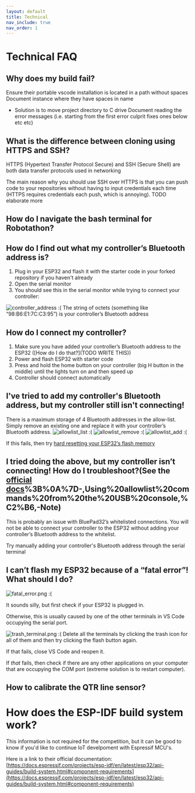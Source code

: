 ```yaml
---
layout: default
title: Technical
nav_include: true
nav_order: 1
---
```


# Technical FAQ

## Why does my build fail?
Ensure their portable vscode installation is located in a path without spaces
Document instance where they have spaces in name
- Solution is to move project directory to C drive
Document reading the error messages (i.e. starting from the first error culprit fixes ones below etc etc)


## What is the difference between cloning using HTTPS and SSH?
HTTPS (Hypertext Transfer Protocol Secure) and SSH (Secure Shell) are both data transfer protocols used in networking

The main reason why you should use SSH over HTTPS is that you can push code to your repositories without having to input credentials each time (HTTPS requires credentials each push, which is annoying).
TODO elaborate more

## How do I navigate the bash terminal for Robotathon?

## How do I find out what my controller’s Bluetooth address is?
1. Plug in your ESP32 and flash it with the starter code in your forked repository if you haven't already
1. Open the serial monitor
1. You should see this in the serial monitor while trying to connect your controller:
<img src="{{ '/_assets/images/controller_address.png' | prepend: site.baseurl }}" alt="controller_address :(">
The string of octets (something like “98:B6:E1:7C:C3:95”) is your controller’s Bluetooth address

## How do I connect my controller?
1. Make sure you have added your controller’s Bluetooth address to the ESP32 ([How do I do that?](TODO WRITE THIS))
1. Power and flash ESP32 with starter code
1. Press and hold the home button on your controller (big H button in the middle) until the lights turn on and then speed up
1. Controller should connect automatically

## I've tried to add my controller's Bluetooth address, but my controller still isn't connecting!
There is a maximum storage of 4 Bluetooth addresses in the allow-list. Simply remove an existing one and replace it with your controller’s Bluetooth address.
<img src="{{ '/_assets/images/allowlist_list.png' | prepend: site.baseurl }}" alt="allowlist_list :(">
<img src="{{ '/_assets/images/allowlist_remove.png' | prepend: site.baseurl }}" alt="allowlist_remove :(">
<img src="{{ '/_assets/images/allowlist_add.png' | prepend: site.baseurl }}" alt="allowlist_add :(">

If this fails, then try [hard resetting your ESP32’s flash memory](https://randomnerdtutorials.com/esp32-erase-flash-memory/)


## I tried doing the above, but my controller isn’t connecting! How do I troubleshoot?(See the [official docs](https://bluepad32.readthedocs.io/en/latest/FAQ/#:~:text=true)%3B%0A%7D-,Using%20allowlist%20commands%20from%20the%20USB%20console,%C2%B6,-Note)

This is probably an issue with BluePad32’s whitelisted connections. You will not be able to connect your controller to the ESP32 without adding your controller’s Bluetooth address to the whitelist.

Try manually adding your controller's Bluetooth address through the serial terminal

## I can’t flash my ESP32 because of a “fatal error”! What should I do?
<img src="{{ '/_assets/images/fatal_error.png' | prepend: site.baseurl }}" alt="fatal_error.png :(">

It sounds silly, but first check if your ESP32 is plugged in.

Otherwise, this is usually caused by one of the other terminals in VS Code occupying the serial port.

<img src="{{ '/_assets/images/trash_terminal.png' | prepend: site.baseurl }}" alt="trash_terminal.png :(">
Delete all the terminals by clicking the trash icon for all of them and then try clicking the flash button again.

If that fails, close VS Code and reopen it.

If *that* fails, then check if there are any other applications on your computer that are occupying the COM port (extreme solution is to restart computer).

## How to calibrate the QTR line sensor?

<!-- ## Why doesn’t anything show up when I try printing to the serial monitor? -->
<!-- idk if this is actually na issue?? -->


# How does the ESP-IDF build system work?

This information is not required for the competition, but it can be good to know if you'd like to continue IoT develpoment with Espressif MCU's.

Here is a link to their official documentation: [https://docs.espressif.com/projects/esp-idf/en/latest/esp32/api-guides/build-system.html#component-requirements](https://docs.espressif.com/projects/esp-idf/en/latest/esp32/api-guides/build-system.html#component-requirements)
